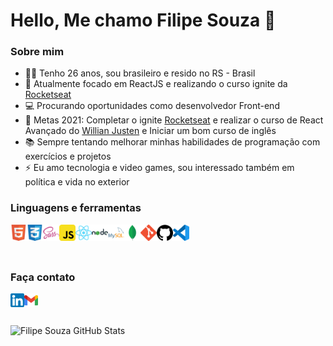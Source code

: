 # Hello, Me chamo Filipe Souza 👋

### Sobre mim

- 🧔🏽 Tenho 26 anos, sou brasileiro e resido no RS - Brasil
- 🌱 Atualmente focado em ReactJS e realizando o curso ignite da [Rocketseat](https://rocketseat.com.br/) 
- 💻 Procurando oportunidades como desenvolvedor Front-end
- 🥅 Metas 2021: Completar o ignite [Rocketseat](https://rocketseat.com.br/) e realizar o curso de React Avançado do [Willian Justen](https://www.udemy.com/course/react-avancado/) e Iniciar um bom curso de inglês
- 📚 Sempre tentando melhorar minhas habilidades de programação com exercícios e projetos
- ⚡ Eu amo tecnologia e video games, sou interessado também em política e vida no exterior

### Linguagens e ferramentas

<img align="left" alt="HTML5" width="26px" src="icons/html5.png" />
<img align="left" alt="CSS3" width="26px" src="icons/css3.png" />
<img align="left" alt="Sass" width="26px" src="icons/sass.png" />
<img align="left" alt="JavaScript" width="26px" src="icons/javascript.png" />
<img align="left" alt="React" width="26px" src="icons/react.png" />
<img align="left" alt="NodeJS" width="26px" src="icons/nodejs.png" />
<img align="left" alt="MySQL" width="26px" src="icons/mysql.png" />
<img align="left" alt="MongoDB" width="26px" src="icons/mongodb.png" />
<img align="left" alt="Git" width="26px" src="icons/git.png" />
<img align="left" alt="GitHub" width="26px" src="icons/github.png" />
<img align="left" alt="Visual Studio Code" width="26px" src="icons/vscode.png" />

<br />
<br>
<br>

### Faça contato

[<img align="left" alt="Filipe Souza | LinkedIn" width="22px" src="icons/linkedin.png" />](https://www.linkedin.com/in/daniellmiranda/)
[<img align="left" alt="Filipe | Email" width="22px" src="icons/gmail.png" />](mailto:flpfilipe19@gmail.com)

<br />

<br>
<br>

<img align="left" alt="Filipe Souza GitHub Stats" src="https://github-readme-stats.vercel.app/api/?username=gnrfilipe04&show_icons=true&theme=radical&hide_border=true" />